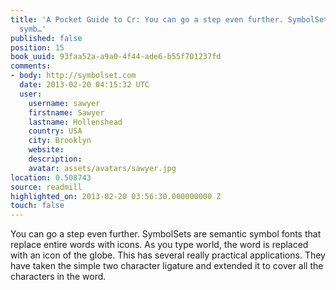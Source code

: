 ```yaml
---
title: 'A Pocket Guide to Cr: You can go a step even further. SymbolSets are semantic
  symb…'
published: false
position: 15
book_uuid: 93faa52a-a9a0-4f44-ade6-b55f701237fd
comments:
- body: http://symbolset.com
  date: 2013-02-20 04:15:32 UTC
  user:
    username: sawyer
    firstname: Sawyer
    lastname: Hollenshead
    country: USA
    city: Brooklyn
    website: 
    description: 
    avatar: assets/avatars/sawyer.jpg
location: 0.508743
source: readmill
highlighted_on: 2013-02-20 03:56:30.000000000 Z
touch: false
---
```


You can go a step even further. SymbolSets are semantic symbol fonts that replace entire words with icons. As you type world, the word is replaced with an icon of the globe. This has several really practical applications. They have taken the simple two character ligature and extended it to cover all the characters in the word.
